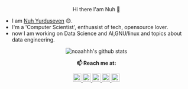 <div align="center">
 Hi there I'am Nuh 👋</br>
</div>

  * I am [Nuh Yurduseven](https://www.linkedin.com/in/nuh-yurduseven/) :blush:.</a>
  * I'm a 'Computer Scientist', enthuasist of tech, opensource lover. </a>
  * now I am working on Data Science and AI,GNU/linux and topics about data engineering.</a>

 <div align="center">

<img alt="noaahhh's github stats" src="https://github-readme-stats.vercel.app/api?username=noaahhh&&show_icons=true" >
</div>


<div align="center">

**📫 Reach me at:**<br>

<a href="https://twitter.com/noah_the_turk"  target="_blank" rel="noopener noreferrer">
  <img  alt="noaahhh's Twitter" width="22px" src="https://cdn.jsdelivr.net/npm/simple-icons@v3/icons/twitter.svg" />
</a>
<a target="_blank" href="https://www.linkedin.com/in/nuh-yurduseven/"  target="_blank" rel="noopener noreferrer">
  <img  alt="noaahhh's Linkdein" width="22px" src="https://cdn.jsdelivr.net/npm/simple-icons@v3/icons/linkedin.svg" />
</a>
<a target="_blank" href="https://dev.to/noaahhh"  target="_blank" rel="noopener noreferrer">
  <img  alt="'noaahhh's Dev.to" width="22px" src="https://cdn.jsdelivr.net/npm/simple-icons@3.5.0/icons/dev-dot-to.svg" />
</a>
<a target="_blank" href="https://nuh-yurduseven.medium.com"  target="_blank" rel="noopener noreferrer">
  <img  alt="'noaahhh's medium" width="22px" src="https://cdn.jsdelivr.net/npm/simple-icons@3.5.0/icons/medium.svg" />
</a>
 <a target="_blank" href="https://noaahhhtech.hashnode.dev"  target="_blank" rel="noopener noreferrer">
  <img  alt="'noaahhh's medium" width="22px" src="https://cdn.jsdelivr.net/npm/simple-icons@3.5.0/icons/hashnode.svg" />
</a>

</div>
